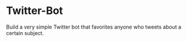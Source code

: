 # Twitter-Bot
Build a very simple Twitter bot that favorites anyone who tweets about a certain subject.
